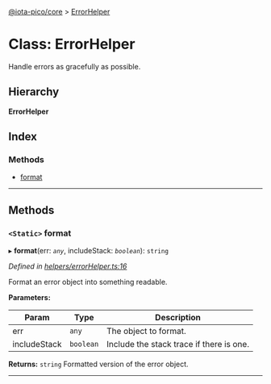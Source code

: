 [@iota-pico/core](../README.md) > [ErrorHelper](../classes/errorhelper.md)

# Class: ErrorHelper

Handle errors as gracefully as possible.

## Hierarchy

**ErrorHelper**

## Index

### Methods

* [format](errorhelper.md#format)

---

## Methods

<a id="format"></a>

### `<Static>` format

▸ **format**(err: *`any`*, includeStack: *`boolean`*): `string`

*Defined in [helpers/errorHelper.ts:16](https://github.com/iota-pico/core/blob/ab219f5/src/helpers/errorHelper.ts#L16)*

Format an error object into something readable.

**Parameters:**

| Param | Type | Description |
| ------ | ------ | ------ |
| err | `any` |  The object to format. |
| includeStack | `boolean` |  Include the stack trace if there is one. |

**Returns:** `string`
Formatted version of the error object.

___

